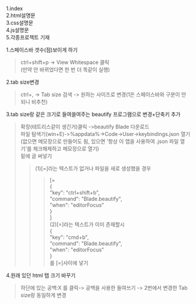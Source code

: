 1.index   
2.html설명문  
3.css설명문   
4.js설명문   
5.각종프로젝트 기재

1.스페이스바 갯수(점)보이게 하기   
>ctrl+shift+p -> View Whitespace 클릭   
>(만약 안 바뀌었다면 한 번 더 똑같이 실행)   

2.tab size변경   
>ctrl+, -> Tab size 검색 -> 원하는 사이즈로 변경(1은 스페이스바와 구분이 안되니 비추천)   

3.tab size랑 같은 크기로 들여쓸여주는 beautify 프로그램으로 변경+단축키 추가   
>확장(테트리스같이 생긴거)클릭 ->beautify Blade 다운로드   
>파일 탐색기(win+E)->%appdata%->Code->User->keybindings.json 열기   
>(없으면 메모장으로 만들어도 됨, 있으면 '항상 이 앱을 사용하여 .json 파일 열기'를 체크해제하고 메모장으로 열기)   
>밑에 글 써넣기   
>>(1)[=]라는 텍스트가 없거나 파일을 새로 생성했을 경우   
>>>[=   
>>>{   
>>>"key": "ctrl+shift+b",   
>>>"command": "Blade.beautify",   
>>>"when": "editorFocus"   
>>>}   
>>>]   
>>(2)[=]라는 텍스트가 이미 존재할시   
>>>{   
>>>"key": "cmd+b",   
>>>"command": "Blade.beautify",   
>>>"when": "editorFocus"   
>>>}   
>>>를 [=]사이에 넣기   

4.원래 있던 html 탭 크기 바꾸기   
>하단에 있는 공백:X 를 클릭-> 공백을 사용한 들여쓰기 -> 2번에서 변경한 Tab size랑 동일하게 변경   
